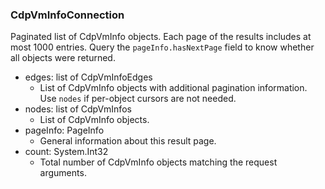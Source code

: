 ### CdpVmInfoConnection
Paginated list of CdpVmInfo objects. Each page of the results includes at most 1000 entries. Query the `pageInfo.hasNextPage` field to know whether all objects were returned.

- edges: list of CdpVmInfoEdges
  - List of CdpVmInfo objects with additional pagination information. Use `nodes` if per-object cursors are not needed.
- nodes: list of CdpVmInfos
  - List of CdpVmInfo objects.
- pageInfo: PageInfo
  - General information about this result page.
- count: System.Int32
  - Total number of CdpVmInfo objects matching the request arguments.
